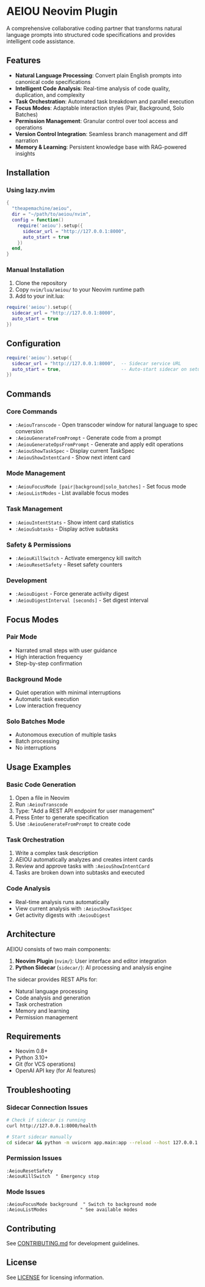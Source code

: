 # AEIOU Neovim Plugin

A comprehensive collaborative coding partner that transforms natural language prompts into structured code specifications and provides intelligent code assistance.

## Features

- **Natural Language Processing**: Convert plain English prompts into canonical code specifications
- **Intelligent Code Analysis**: Real-time analysis of code quality, duplication, and complexity
- **Task Orchestration**: Automated task breakdown and parallel execution
- **Focus Modes**: Adaptable interaction styles (Pair, Background, Solo Batches)
- **Permission Management**: Granular control over tool access and operations
- **Version Control Integration**: Seamless branch management and diff narration
- **Memory & Learning**: Persistent knowledge base with RAG-powered insights

## Installation

### Using lazy.nvim

```lua
{
  "theapemachine/aeiou",
  dir = "~/path/to/aeiou/nvim",
  config = function()
    require('aeiou').setup({
      sidecar_url = "http://127.0.0.1:8000",
      auto_start = true
    })
  end,
}
```

### Manual Installation

1. Clone the repository
2. Copy `nvim/lua/aeiou/` to your Neovim runtime path
3. Add to your init.lua:

```lua
require('aeiou').setup({
  sidecar_url = "http://127.0.0.1:8000",
  auto_start = true
})
```

## Configuration

```lua
require('aeiou').setup({
  sidecar_url = "http://127.0.0.1:8000",  -- Sidecar service URL
  auto_start = true,                      -- Auto-start sidecar on setup
})
```

## Commands

### Core Commands

- `:AeiouTranscode` - Open transcoder window for natural language to spec conversion
- `:AeiouGenerateFromPrompt` - Generate code from a prompt
- `:AeiouGenerateOpsFromPrompt` - Generate and apply edit operations
- `:AeiouShowTaskSpec` - Display current TaskSpec
- `:AeiouShowIntentCard` - Show next intent card

### Mode Management

- `:AeiouFocusMode [pair|background|solo_batches]` - Set focus mode
- `:AeiouListModes` - List available focus modes

### Task Management

- `:AeiouIntentStats` - Show intent card statistics
- `:AeiouSubtasks` - Display active subtasks

### Safety & Permissions

- `:AeiouKillSwitch` - Activate emergency kill switch
- `:AeiouResetSafety` - Reset safety counters

### Development

- `:AeiouDigest` - Force generate activity digest
- `:AeiouDigestInterval [seconds]` - Set digest interval

## Focus Modes

### Pair Mode
- Narrated small steps with user guidance
- High interaction frequency
- Step-by-step confirmation

### Background Mode
- Quiet operation with minimal interruptions
- Automatic task execution
- Low interaction frequency

### Solo Batches Mode
- Autonomous execution of multiple tasks
- Batch processing
- No interruptions

## Usage Examples

### Basic Code Generation

1. Open a file in Neovim
2. Run `:AeiouTranscode`
3. Type: "Add a REST API endpoint for user management"
4. Press Enter to generate specification
5. Use `:AeiouGenerateFromPrompt` to create code

### Task Orchestration

1. Write a complex task description
2. AEIOU automatically analyzes and creates intent cards
3. Review and approve tasks with `:AeiouShowIntentCard`
4. Tasks are broken down into subtasks and executed

### Code Analysis

- Real-time analysis runs automatically
- View current analysis with `:AeiouShowTaskSpec`
- Get activity digests with `:AeiouDigest`

## Architecture

AEIOU consists of two main components:

1. **Neovim Plugin** (`nvim/`): User interface and editor integration
2. **Python Sidecar** (`sidecar/`): AI processing and analysis engine

The sidecar provides REST APIs for:
- Natural language processing
- Code analysis and generation
- Task orchestration
- Memory and learning
- Permission management

## Requirements

- Neovim 0.8+
- Python 3.10+
- Git (for VCS operations)
- OpenAI API key (for AI features)

## Troubleshooting

### Sidecar Connection Issues

```bash
# Check if sidecar is running
curl http://127.0.0.1:8000/health

# Start sidecar manually
cd sidecar && python -m uvicorn app.main:app --reload --host 127.0.0.1 --port 8000
```

### Permission Issues

```vim
:AeiouResetSafety
:AeiouKillSwitch  " Emergency stop
```

### Mode Issues

```vim
:AeiouFocusMode background  " Switch to background mode
:AeiouListModes            " See available modes
```

## Contributing

See [CONTRIBUTING.md](../CONTRIBUTING.md) for development guidelines.

## License

See [LICENSE](../LICENSE) for licensing information.
